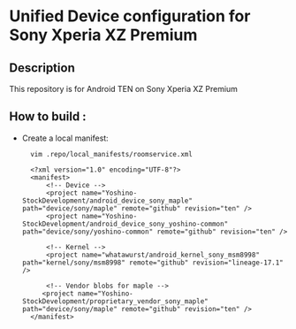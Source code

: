Unified Device configuration for Sony Xperia XZ Premium
========================================================

Description
-----------

This repository is for Android TEN on Sony Xperia XZ Premium

How to build :
----------------------

* Create a local manifest:

        vim .repo/local_manifests/roomservice.xml

        <?xml version="1.0" encoding="UTF-8"?>
        <manifest>
            <!-- Device -->
            <project name="Yoshino-StockDevelopment/android_device_sony_maple" path="device/sony/maple" remote="github" revision="ten" />
            <project name="Yoshino-StockDevelopment/android_device_sony_yoshino-common" path="device/sony/yoshino-common" remote="github" revision="ten" />
            
            <!-- Kernel -->
            <project name="whatawurst/android_kernel_sony_msm8998" path="kernel/sony/msm8998" remote="github" revision="lineage-17.1" />

            <!-- Vendor blobs for maple -->
           <project name="Yoshino-StockDevelopment/proprietary_vendor_sony_maple" path="device/sony/maple" remote="github" revision="ten" />
        </manifest>
